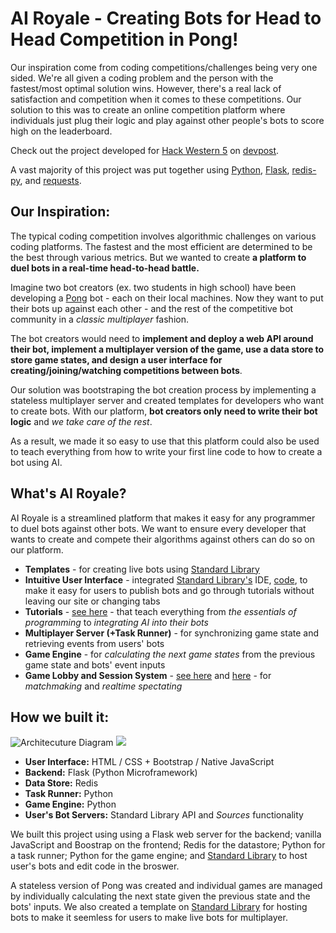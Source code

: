 # AI Royale - Creating Bots for Head to Head Competition in Pong!

Our inspiration come from coding competitions/challenges being very one sided. We're all given a coding problem and the person with the fastest/most optimal solution wins. However, there's a real lack of satisfaction and competition when it comes to these competitions. Our solution to this was to create an online competition platform where individuals just plug their logic and play against other people's bots to score high on the leaderboard.

Check out the project developed for [Hack Western 5](https://hackwestern.com/) on [devpost](https://devpost.com/software/ai-royale-f2emaw).

A vast majority of this project was put together using [Python](http://python.org), [Flask](http://flask.pocoo.org/docs/1.0/), [redis-py](https://github.com/andymccurdy/redis-py), and [requests](http://docs.python-requests.org/en/master/).

## Our Inspiration:
The typical coding competition involves algorithmic challenges on various coding platforms. The fastest and the most efficient are determined to be the best through various metrics. But we wanted to create **a platform to duel bots in a real-time head-to-head battle.**

Imagine two bot creators (ex. two students in high school) have been developing a [Pong](https://en.wikipedia.org/wiki/Pong) bot - each on their local machines. Now they want to put their bots up against each other - and the rest of the competitive bot community in a _classic multiplayer_ fashion.

The bot creators would need to **implement and deploy a web API around their bot, implement a multiplayer version of the game, use a data store to store game states, and design a user interface for creating/joining/watching competitions between bots**.

Our solution was bootstraping the bot creation process by implementing a stateless multiplayer server and created templates for developers who want to create bots. With our platform, **bot creators only need to write their bot logic** and _we take care of the rest_.

As a result, we made it so easy to use that this platform could also be used to teach everything from how to write your first line code to how to create a bot using AI.

## What's AI Royale?
AI Royale is a streamlined platform that makes it easy for any programmer to duel bots against other bots. We want to ensure every developer that wants to create and compete their algorithms against others can do so on our platform. 

- **Templates** - for creating live bots using [Standard Library](https://stdlib.com/)
- **Intuitive User Interface** - integrated [Standard Library's](https://stdlib.com/) IDE, [code](https://code.stdlib.com/), to make it easy for users to publish bots and go through tutorials without leaving our site or changing tabs
- **Tutorials** - [see here](https://imgur.com/a/Ny2NETV) - that teach everything from _the essentials of programming_ to _integrating AI into their bots_
- **Multiplayer Server (+Task Runner)** - for synchronizing game state and retrieving events from users' bots
- **Game Engine** - for _calculating the next game states_ from the previous game state and bots' event inputs
- **Game Lobby and Session System** - [see here](https://imgur.com/a/fhylPvK) and [here](https://imgur.com/a/oKjmmZY) - for  _matchmaking_ and _realtime spectating_ 

## How we built it:

![Architecuture Diagram](https://imgur.com/a/mjEKKOx.jpg)
<img src="https://imgur.com/a/mjEKKOx.jpg"/>

- **User Interface:** HTML / CSS + Bootstrap / Native JavaScript
- **Backend:** Flask (Python Microframework) 
- **Data Store:** Redis
- **Task Runner:** Python
- **Game Engine:** Python
- **User's Bot Servers:** Standard Library API and _Sources_ functionality

We built this project using using a Flask web server for the backend; vanilla JavaScript and Boostrap on the frontend; Redis for the datastore; Python for a task runner; Python for the game engine; and [Standard Library](https://stdlib.com/) to host user's bots and edit code in the broswer.

A stateless version of Pong was created and individual games are managed by individually calculating the next state given the previous state and the bots' inputs. We also created a template on [Standard Library](https://stdlib.com/) for hosting bots to make it seemless for users to make live bots for multiplayer.
